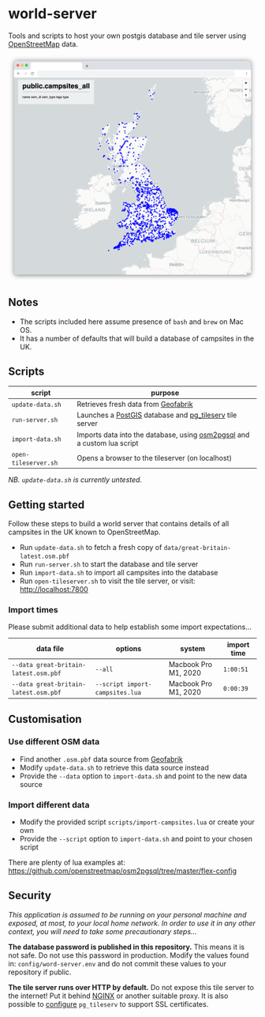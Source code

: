 # world-server

Tools and scripts to host your own postgis database and tile server using [OpenStreetMap](https://www.openstreetmap.org/) data.

![A screenshot of a browser, showing a map of the UK with blue highlights indicating all the known campsites](screenshots/public.campsites_all.png "A screenshot of a browser, showing a map of the UK with blue highlights indicating all the known campsites")

## Notes

* The scripts included here assume presence of `bash` and `brew` on Mac OS.
* It has a number of defaults that will build a database of campsites in the UK.

## Scripts

| script               | purpose                                                                                                                       |
| -------------------- | ----------------------------------------------------------------------------------------------------------------------------- |
| `update-data.sh`     | Retrieves fresh data from [Geofabrik](http://download.geofabrik.de/europe/great-britain.html)                                 |
| `run-server.sh`      | Launches a [PostGIS](https://postgis.net/) database and [pg_tileserv](https://github.com/CrunchyData/pg_tileserv) tile server |
| `import-data.sh`     | Imports data into the database, using [osm2pgsql](https://osm2pgsql.org/) and a custom lua script                             |
| `open-tileserver.sh` | Opens a browser to the tileserver (on localhost)                                                                              |

_NB. `update-data.sh` is currently untested._

## Getting started

Follow these steps to build a world server that contains details of all campsites in the UK known to OpenStreetMap.

- Run `update-data.sh` to fetch a fresh copy of `data/great-britain-latest.osm.pbf`
- Run `run-server.sh` to start the database and tile server
- Run `import-data.sh` to import all campsites into the database
- Run `open-tileserver.sh` to visit the tile server, or visit: [http://localhost:7800](http://localhost:7800)

### Import times

Please submit additional data to help establish some import expectations...

| data file                             | options                         | system               | import time |
| ------------------------------------- | ------------------------------- | -------------------- | ----------- |
| `--data great-britain-latest.osm.pbf` | `--all`                         | Macbook Pro M1, 2020 | `1:00:51`   |
| `--data great-britain-latest.osm.pbf` | `--script import-campsites.lua` | Macbook Pro M1, 2020 | `0:00:39`   |

## Customisation

### Use different OSM data

- Find another `.osm.pbf` data source from [Geofabrik](http://download.geofabrik.de)
- Modify `update-data.sh` to retrieve this data source instead
- Provide the `--data` option to `import-data.sh` and point to the new data source

### Import different data

- Modify the provided script `scripts/import-campsites.lua` or create your own
- Provide the `--script` option to `import-data.sh` and point to your chosen script

There are plenty of lua examples at: https://github.com/openstreetmap/osm2pgsql/tree/master/flex-config

## Security

_This application is assumed to be running on your personal machine and exposed, at most, to your local home network. In order to use it in any other context, you will need to take some precautionary steps..._

**The database password is published in this repository.** This means it is not safe. Do not use this password in production. Modify the values found in: `config/word-server.env` and do not commit these values to your repository if public.

**The tile server runs over HTTP by default.** Do not expose this tile server to the internet! Put it behind [NGINX](https://www.nginx.com/) or another suitable proxy. It is also possible to [configure](https://github.com/CrunchyData/pg_tileserv#configuration-file) `pg_tileserv` to support SSL certificates.
